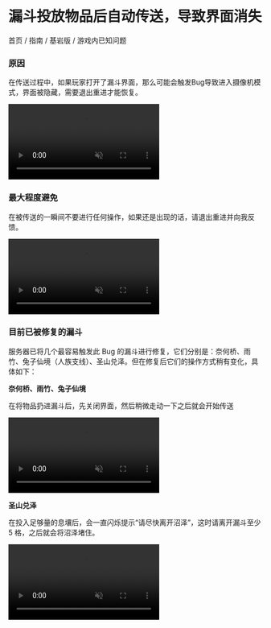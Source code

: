 # 漏斗投放物品后自动传送，导致界面消失
首页 / 指南 / 基岩版 / 游戏内已知问题

### 原因
在传送过程中，如果玩家打开了漏斗界面，那么可能会触发Bug导致进入摄像机模式，界面被隐藏，需要退出重进才能恢复。

<video autoplay loop muted><source src="./hopper/bug.mp4" type="video/mp4"/></video>

### 最大程度避免
在被传送的一瞬间不要进行任何操作，如果还是出现的话，请退出重进并向我反馈。

<video autoplay loop muted><source src="./hopper/avoid.mp4" type="video/mp4"/></video>

### 目前已被修复的漏斗
服务器已将几个最容易触发此 Bug 的漏斗进行修复，它们分别是：奈何桥、雨竹、兔子仙境（人族支线）、圣山兑泽。但在修复后它们的操作方式稍有变化，具体如下：

**奈何桥、雨竹、兔子仙境**

在将物品扔进漏斗后，先关闭界面，然后稍微走动一下之后就会开始传送

<video autoplay loop muted><source src="./hopper/relife.mp4" type="video/mp4"/></video>

**圣山兑泽**

在投入足够量的息壤后，会一直闪烁提示“请尽快离开沼泽”，这时请离开漏斗至少 5 格，之后就会将沼泽堵住。

<video autoplay loop muted><source src="./hopper/swamp.mp4" type="video/mp4"/></video>